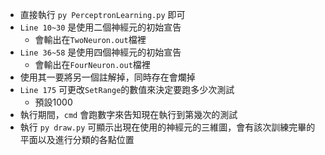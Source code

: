 * 直接執行 `py PerceptronLearning.py` 即可
* `Line 10~30` 是使用二個神經元的初始宣告
    * 會輸出在`TwoNeuron.out`檔裡
* `Line 36~58` 是使用四個神經元的初始宣告
    * 會輸出在`FourNeuron.out`檔裡
* 使用其一要將另一個註解掉，同時存在會爛掉
* `Line 175` 可更改`SetRange`的數值來決定要跑多少次測試
    * 預設1000
* 執行期間，`cmd` 會跑數字來告知現在執行到第幾次的測試
* 執行 `py draw.py` 可顯示出現在使用的神經元的三維圖，會有該次訓練完畢的平面以及進行分類的各點位置